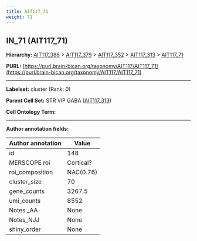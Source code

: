 ```yaml
---
title: AIT117_71
weight: 71
---
```

## IN_71 (AIT117_71)
<b>Hierarchy: </b>
[AIT117_388](../AIT117_388) >
[AIT117_379](../AIT117_379) >
[AIT117_352](../AIT117_352) >
[AIT117_313](../AIT117_313) >
[AIT117_71](../AIT117_71)

**PURL:** [https://purl.brain-bican.org/taxonomy/AIT117/AIT117_71](https://purl.brain-bican.org/taxonomy/AIT117/AIT117_71)

---


**Labelset:** cluster (Rank: 0)

**Parent Cell Set:** STR VIP GABA ([AIT117_313](../AIT117_313))



**Cell Ontology Term:** 

[MARKER GENES.]: #


---

[TRANSFERRED ANNOTATIONS.]: #


[AUTHOR ANNOTATION FIELDS.]: #


**Author annotation fields:**

| Author annotation | Value |
|-------------------|-------|
|id|148|
|MERSCOPE roi|Cortical?|
|roi_composition|NAC(0.76) | CaH(0.13)|
|cluster_size|70|
|gene_counts|3267.5|
|umi_counts|8552|
|Notes _AA|None|
|Notes_NJJ|None|
|shiny_order|None|
